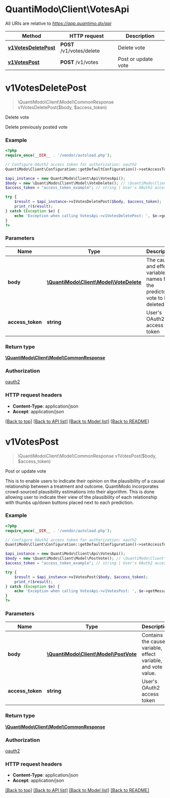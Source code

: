 # QuantiModo\Client\VotesApi

All URIs are relative to *https://app.quantimo.do/api*

Method | HTTP request | Description
------------- | ------------- | -------------
[**v1VotesDeletePost**](VotesApi.md#v1VotesDeletePost) | **POST** /v1/votes/delete | Delete vote
[**v1VotesPost**](VotesApi.md#v1VotesPost) | **POST** /v1/votes | Post or update vote


# **v1VotesDeletePost**
> \QuantiModo\Client\Model\CommonResponse v1VotesDeletePost($body, $access_token)

Delete vote

Delete previously posted vote

### Example
```php
<?php
require_once(__DIR__ . '/vendor/autoload.php');

// Configure OAuth2 access token for authorization: oauth2
QuantiModo\Client\Configuration::getDefaultConfiguration()->setAccessToken('YOUR_ACCESS_TOKEN');

$api_instance = new QuantiModo\Client\Api\VotesApi();
$body = new \QuantiModo\Client\Model\VoteDelete(); // \QuantiModo\Client\Model\VoteDelete | The cause and effect variable names for the predictor vote to be deleted.
$access_token = "access_token_example"; // string | User's OAuth2 access token

try {
    $result = $api_instance->v1VotesDeletePost($body, $access_token);
    print_r($result);
} catch (Exception $e) {
    echo 'Exception when calling VotesApi->v1VotesDeletePost: ', $e->getMessage(), PHP_EOL;
}
?>
```

### Parameters

Name | Type | Description  | Notes
------------- | ------------- | ------------- | -------------
 **body** | [**\QuantiModo\Client\Model\VoteDelete**](../Model/\QuantiModo\Client\Model\VoteDelete.md)| The cause and effect variable names for the predictor vote to be deleted. |
 **access_token** | **string**| User&#39;s OAuth2 access token | [optional]

### Return type

[**\QuantiModo\Client\Model\CommonResponse**](../Model/CommonResponse.md)

### Authorization

[oauth2](../../README.md#oauth2)

### HTTP request headers

 - **Content-Type**: application/json
 - **Accept**: application/json

[[Back to top]](#) [[Back to API list]](../../README.md#documentation-for-api-endpoints) [[Back to Model list]](../../README.md#documentation-for-models) [[Back to README]](../../README.md)

# **v1VotesPost**
> \QuantiModo\Client\Model\CommonResponse v1VotesPost($body, $access_token)

Post or update vote

This is to enable users to indicate their opinion on the plausibility of a causal relationship between a treatment and outcome. QuantiModo incorporates crowd-sourced plausibility estimations into their algorithm. This is done allowing user to indicate their view of the plausibility of each relationship with thumbs up/down buttons placed next to each prediction.

### Example
```php
<?php
require_once(__DIR__ . '/vendor/autoload.php');

// Configure OAuth2 access token for authorization: oauth2
QuantiModo\Client\Configuration::getDefaultConfiguration()->setAccessToken('YOUR_ACCESS_TOKEN');

$api_instance = new QuantiModo\Client\Api\VotesApi();
$body = new \QuantiModo\Client\Model\PostVote(); // \QuantiModo\Client\Model\PostVote | Contains the cause variable, effect variable, and vote value.
$access_token = "access_token_example"; // string | User's OAuth2 access token

try {
    $result = $api_instance->v1VotesPost($body, $access_token);
    print_r($result);
} catch (Exception $e) {
    echo 'Exception when calling VotesApi->v1VotesPost: ', $e->getMessage(), PHP_EOL;
}
?>
```

### Parameters

Name | Type | Description  | Notes
------------- | ------------- | ------------- | -------------
 **body** | [**\QuantiModo\Client\Model\PostVote**](../Model/\QuantiModo\Client\Model\PostVote.md)| Contains the cause variable, effect variable, and vote value. |
 **access_token** | **string**| User&#39;s OAuth2 access token | [optional]

### Return type

[**\QuantiModo\Client\Model\CommonResponse**](../Model/CommonResponse.md)

### Authorization

[oauth2](../../README.md#oauth2)

### HTTP request headers

 - **Content-Type**: application/json
 - **Accept**: application/json

[[Back to top]](#) [[Back to API list]](../../README.md#documentation-for-api-endpoints) [[Back to Model list]](../../README.md#documentation-for-models) [[Back to README]](../../README.md)

